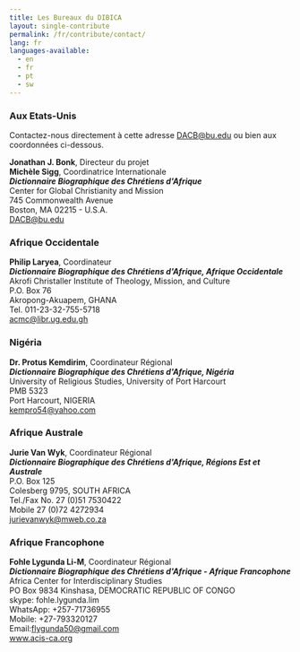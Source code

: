 ```yaml
---
title: Les Bureaux du DIBICA
layout: single-contribute
permalink: /fr/contribute/contact/
lang: fr
languages-available:                         
  - en
  - fr
  - pt
  - sw
---
```

### Aux Etats-Unis

Contactez-nous directement à cette adresse [DACB@bu.edu](mailto:dacb@bu.edu) ou bien aux coordonnées ci-dessous.

**Jonathan J. Bonk**, Directeur du projet  
**Michèle Sigg**, Coordinatrice Internationale  
**_Dictionnaire Biographique des Chrétiens d'Afrique_**  
Center for Global Christianity and Mission  
745 Commonwealth Avenue  
Boston, MA 02215 - U.S.A.  
[DACB@bu.edu](mailto:dacb@bu.edu)

### Afrique Occidentale

**Philip Laryea**, Coordinateur  
**_Dictionnaire Biographique des Chrétiens d'Afrique, Afrique Occidentale_**  
Akrofi Christaller Institute of Theology, Mission, and Culture  
P.O. Box 76  
Akropong-Akuapem, GHANA  
Tel. 011-23-32-755-5718  
[acmc@libr.ug.edu.gh](mailto:akrofi@africaonline.com.gh)

### Nigéria

**Dr. Protus Kemdirim**, Coordinateur Régional  
**_Dictionnaire Biographique des Chrétiens d'Afrique, Nigéria_**  
University of Religious Studies, University of Port Harcourt  
PMB 5323  
Port Harcourt, NIGERIA  
[kempro54@yahoo.com](mailto:kempro54@yahoo.com)

### Afrique Australe

**Jurie Van Wyk**, Coordinateur Régional  
**_Dictionnaire Biographique des Chrétiens d'Afrique, Régions Est et Australe_**  
P.O. Box 125  
Colesberg 9795, SOUTH AFRICA  
Tel./Fax No. 27 (0)51 7530422  
Mobile 27 (0)72 4272934  
[jurievanwyk@mweb.co.za](mailto:jurievanwyk@mweb.co.za)  

### Afrique Francophone

**Fohle Lygunda Li-M**, Coordinateur Régional  
**_Dictionnaire Biographique des Chrétiens d'Afrique - Afrique Francophone_**  
Africa Center for Interdisciplinary Studies  
PO Box 9834 Kinshasa, DEMOCRATIC REPUBLIC OF CONGO  
skype: fohle.lygunda.lim  
WhatsApp: +257-71736955  
Mobile: +27-793320127  
Email:[flygunda50@gmail.com](mailto:flygunda50@gmail.com "mailto:flygunda50@gmail.com")   
<a href="http://www.acis-ca.org" target="_blank">www.acis-ca.org</a>   
